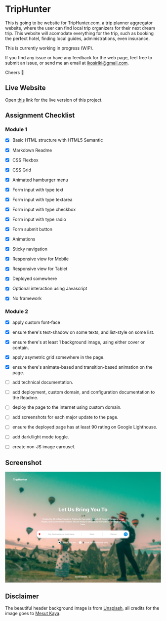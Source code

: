 # TripHunter

This is going to be website for TripHunter.com, a trip planner aggregator website, where the user can find local trip organizers for their next dream trip. This website will acomodate everything for the trip, such as booking the perfect hotel, finding local guides, administrations, even insurance.

This is currently working in progress (WIP).

If you find any issue or have any feedback for the web page, feel free to submit an issue, or send me an email at ikosiriki@gmail.com.

Cheers 🍻

## Live Website
Open [this](https://module-1-dang0ta.vercel.app/) link for the live version of this project.

## Assignment Checklist

### Module 1
- [x] Basic HTML structure with HTML5 Semantic
- [x] Markdown Readme
- [x] CSS Flexbox
- [x] CSS Grid
- [x] Animated hamburger menu
- [x] Form input with type text
- [x] Form input with type textarea
- [x] Form input with type checkbox
- [x] Form input with type radio
- [x] Form submit button
- [x] Animations
- [x] Sticky navigation
- [x] Responsive view for Mobile
- [x] Responsive view for Tablet
- [x] Deployed somewhere
- [x] Optional interaction using Javascript
- [x] No framework


### Module 2
- [x]  apply custom font-face
- [x]  ensure there's text-shadow on some texts, and list-style on some list.
- [x]  ensure there's at least 1 background image, using either cover or contain.
- [x]  apply asymetric grid somewhere in the page.
- [x]  ensure there's animate-based and transition-based animation on the page.
- [ ]  add technical documentation.
- [ ]  add deployment, custom domain, and configuration documentation to the Readme.
- [ ]  deploy the page to the internet using custom domain.
- [ ]  add screenshots for each major update to the page.
- [ ]  ensure the deployed page has at least 90 rating on Google Lighthouse.
- [ ]  add dark/light mode toggle.
- [ ]  create non-JS image carousel.


## Screenshot
![Screenshot](doc/assets/screenshot.png)

## Disclaimer
The beautiful header background image is from [Unsplash](https://unsplash.com/photos/man-taking-photo-of-hot-air-balloons-eOcyhe5-9sQ), all credits for the image goes to [Mesut Kaya](https://unsplash.com/@directormesut).
